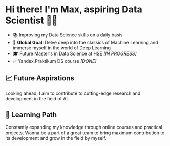 # Hi there! I'm Max, aspiring Data Scientist 🙏🏻

- 📚 Improving my Data Science skills on a daily basis
- 🥅 **Global Goal**: Delve deep into the classics of Machine Learning and immerse myself in the world of Deep Learning
- 🎓 Future Master's in Data Science at HSE *[IN PROGRESS]*
- ✅ Yandex.Praktikum DS course *[DONE]*

## 📈 Future Aspirations
Looking ahead, I aim to contribute to cutting-edge research and development in the field of AI. 

## 🌱 Learning Path
Constantly expanding my knowledge through online courses and practical projects. Wanna be a part of a great team to bring maximum contribution to its development and grow in the field by myself.
